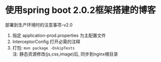 # 使用spring boot 2.0.2框架搭建的博客

部署到生产环境时的注意事项-v2.0
1. 指定 application-prod.properties 为主配置文件
2. InterceptorConfig 打开必需的注释
3. 打包: `mvn package -DskipTests`  
注: 静态资源修改(js,css,image)后, 同步到nginx根目录


